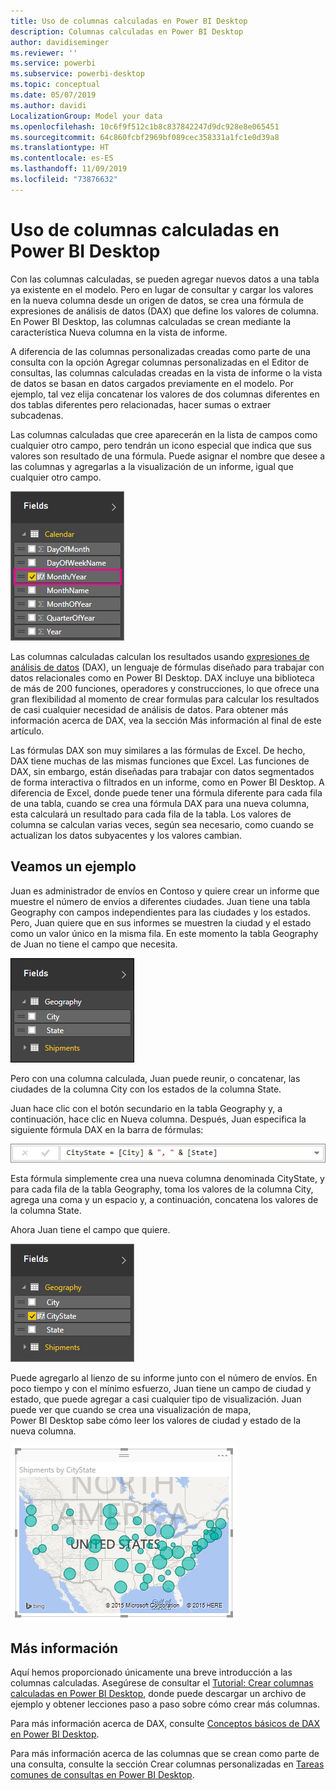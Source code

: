 ```yaml
---
title: Uso de columnas calculadas en Power BI Desktop
description: Columnas calculadas en Power BI Desktop
author: davidiseminger
ms.reviewer: ''
ms.service: powerbi
ms.subservice: powerbi-desktop
ms.topic: conceptual
ms.date: 05/07/2019
ms.author: davidi
LocalizationGroup: Model your data
ms.openlocfilehash: 10c6f9f512c1b8c837842247d9dc928e8e065451
ms.sourcegitcommit: 64c860fcbf2969bf089cec358331a1fc1e0d39a8
ms.translationtype: HT
ms.contentlocale: es-ES
ms.lasthandoff: 11/09/2019
ms.locfileid: "73876632"
---
```

# <a name="using-calculated-columns-in-power-bi-desktop"></a>Uso de columnas calculadas en Power BI Desktop
Con las columnas calculadas, se pueden agregar nuevos datos a una tabla ya existente en el modelo. Pero en lugar de consultar y cargar los valores en la nueva columna desde un origen de datos, se crea una fórmula de expresiones de análisis de datos (DAX) que define los valores de columna. En Power BI Desktop, las columnas calculadas se crean mediante la característica Nueva columna en la vista de informe.

A diferencia de las columnas personalizadas creadas como parte de una consulta con la opción Agregar columnas personalizadas en el Editor de consultas, las columnas calculadas creadas en la vista de informe o la vista de datos se basan en datos cargados previamente en el modelo. Por ejemplo, tal vez elija concatenar los valores de dos columnas diferentes en dos tablas diferentes pero relacionadas, hacer sumas o extraer subcadenas.

Las columnas calculadas que cree aparecerán en la lista de campos como cualquier otro campo, pero tendrán un icono especial que indica que sus valores son resultado de una fórmula. Puede asignar el nombre que desee a las columnas y agregarlas a la visualización de un informe, igual que cualquier otro campo.

![](media/desktop-calculated-columns/calccolinpbid_fields.png)

Las columnas calculadas calculan los resultados usando [expresiones de análisis de datos](https://msdn.microsoft.com/library/gg413422.aspx) (DAX), un lenguaje de fórmulas diseñado para trabajar con datos relacionales como en Power BI Desktop. DAX incluye una biblioteca de más de 200 funciones, operadores y construcciones, lo que ofrece una gran flexibilidad al momento de crear formulas para calcular los resultados de casi cualquier necesidad de análisis de datos. Para obtener más información acerca de DAX, vea la sección Más información al final de este artículo.

Las fórmulas DAX son muy similares a las fórmulas de Excel. De hecho, DAX tiene muchas de las mismas funciones que Excel. Las funciones de DAX, sin embargo, están diseñadas para trabajar con datos segmentados de forma interactiva o filtrados en un informe, como en Power BI Desktop. A diferencia de Excel, donde puede tener una fórmula diferente para cada fila de una tabla, cuando se crea una fórmula DAX para una nueva columna, esta calculará un resultado para cada fila de la tabla. Los valores de columna se calculan varias veces, según sea necesario, como cuando se actualizan los datos subyacentes y los valores cambian.

## <a name="lets-look-at-an-example"></a>Veamos un ejemplo
Juan es administrador de envíos en Contoso y quiere crear un informe que muestre el número de envíos a diferentes ciudades. Juan tiene una tabla Geography con campos independientes para las ciudades y los estados. Pero, Juan quiere que en sus informes se muestren la ciudad y el estado como un valor único en la misma fila. En este momento la tabla Geography de Juan no tiene el campo que necesita.

![](media/desktop-calculated-columns/calccolinpbid_cityandstatefields.png)

Pero con una columna calculada, Juan puede reunir, o concatenar, las ciudades de la columna City con los estados de la columna State.

Juan hace clic con el botón secundario en la tabla Geography y, a continuación, hace clic en Nueva columna. Después, Juan especifica la siguiente fórmula DAX en la barra de fórmulas:

![](media/desktop-calculated-columns/calccolinpbid_formula.png)

Esta fórmula simplemente crea una nueva columna denominada CityState, y para cada fila de la tabla Geography, toma los valores de la columna City, agrega una coma y un espacio y, a continuación, concatena los valores de la columna State.

Ahora Juan tiene el campo que quiere.

![](media/desktop-calculated-columns/calccolinpbid_citystatefield.png)

Puede agregarlo al lienzo de su informe junto con el número de envíos. En poco tiempo y con el mínimo esfuerzo, Juan tiene un campo de ciudad y estado, que puede agregar a casi cualquier tipo de visualización. Juan puede ver que cuando se crea una visualización de mapa, Power BI Desktop sabe cómo leer los valores de ciudad y estado de la nueva columna.

![](media/desktop-calculated-columns/calccolinpbid_citystatemap.png)

## <a name="learn-more"></a>Más información
Aquí hemos proporcionado únicamente una breve introducción a las columnas calculadas. Asegúrese de consultar el [Tutorial: Crear columnas calculadas en Power BI Desktop](desktop-tutorial-create-calculated-columns.md), donde puede descargar un archivo de ejemplo y obtener lecciones paso a paso sobre cómo crear más columnas. 

Para más información acerca de DAX, consulte [Conceptos básicos de DAX en Power BI Desktop](desktop-quickstart-learn-dax-basics.md).

Para más información acerca de las columnas que se crean como parte de una consulta, consulte la sección Crear columnas personalizadas en [Tareas comunes de consultas en Power BI Desktop](desktop-common-query-tasks.md).  

